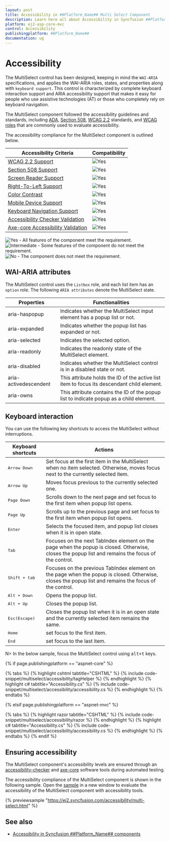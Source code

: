 ```yaml
---
layout: post
title: Accessibility in ##Platform_Name## Multi Select Component
description: Learn here all about Accessibility in Syncfusion ##Platform_Name## Multi Select component of Syncfusion Essential JS 2 and more.
platform: ej2-asp-core-mvc
control: Accessibility
publishingplatform: ##Platform_Name##
documentation: ug
---
```



# Accessibility

The MultiSelect control has been designed, keeping in mind the `WAI-ARIA` specifications, and applies the WAI-ARIA roles, states, and properties along with `keyboard support`. This control is characterized by complete keyboard interaction support and ARIA accessibility support that makes it easy for people who use assistive technologies (AT) or those who completely rely on keyboard navigation.

The MultiSelect component followed the accessibility guidelines and standards, including [ADA](https://www.ada.gov/), [Section 508](https://www.section508.gov/), [WCAG 2.2](https://www.w3.org/TR/WCAG22/) standards, and [WCAG roles](https://www.w3.org/TR/wai-aria/#roles) that are commonly used to evaluate accessibility.

The accessibility compliance for the MultiSelect component is outlined below.

| Accessibility Criteria | Compatibility |
| -- | -- |
| [WCAG 2.2 Support](../common/accessibility#accessibility-standards) | <img src="https://cdn.syncfusion.com/content/images/documentation/full.png" alt="Yes"> |
| [Section 508 Support](../common/accessibility#accessibility-standards) | <img src="https://cdn.syncfusion.com/content/images/documentation/full.png" alt="Yes"> |
| [Screen Reader Support](../common/accessibility#screen-reader-support) | <img src="https://cdn.syncfusion.com/content/images/documentation/full.png" alt="Yes"> |
| [Right-To-Left Support](../common/accessibility#right-to-left-support) | <img src="https://cdn.syncfusion.com/content/images/documentation/full.png" alt="Yes"> |
| [Color Contrast](../common/accessibility#color-contrast) | <img src="https://cdn.syncfusion.com/content/images/documentation/full.png" alt="Yes"> |
| [Mobile Device Support](../common/accessibility#mobile-device-support) | <img src="https://cdn.syncfusion.com/content/images/documentation/full.png" alt="Yes"> |
| [Keyboard Navigation Support](../common/accessibility#keyboard-navigation-support) | <img src="https://cdn.syncfusion.com/content/images/documentation/full.png" alt="Yes"> |
| [Accessibility Checker Validation](../common/accessibility#ensuring-accessibility) | <img src="https://cdn.syncfusion.com/content/images/documentation/full.png" alt="Yes"> |
| [Axe-core Accessibility Validation](../common/accessibility#ensuring-accessibility) | <img src="https://cdn.syncfusion.com/content/images/documentation/full.png" alt="Yes"> |

<style>
    .post .post-content img {
        display: inline-block;
        margin: 0.5em 0;
    }
</style>
<div><img src="https://cdn.syncfusion.com/content/images/documentation/full.png" alt="Yes"> - All features of the component meet the requirement.</div>

<div><img src="https://cdn.syncfusion.com/content/images/documentation/partial.png" alt="Intermediate"> - Some features of the component do not meet the requirement.</div>

<div><img src="https://cdn.syncfusion.com/content/images/documentation/not-supported.png" alt="No"> - The component does not meet the requirement.</div>

## WAI-ARIA attributes

The MultiSelect control uses the `Listbox` role, and each list item has an `option` role. The following `ARIA attributes` denote the MultiSelect state.

| **Properties** | **Functionalities** |
| --- | --- |
| aria-haspopup | Indicates whether the MultiSelect input element has a popup list or not. |
| aria-expanded | Indicates whether the popup list has expanded or not. |
| aria-selected | Indicates the selected option. |
| aria-readonly | Indicates the readonly state of the MultiSelect element. |
| aria-disabled | Indicates whether the MultiSelect control is in a disabled state or not. |
| aria-activedescendent | This attribute holds the ID of the active list item  to focus its descendant child element. |
| aria-owns | This attribute contains the ID of the popup list to indicate popup as a child element. |

## Keyboard interaction

You can use the following key shortcuts to access the MultiSelect without interruptions.

| **Keyboard shortcuts** | **Actions** |
| --- | --- |
| <kbd>Arrow Down</kbd> | Set focus at the first item in the MultiSelect when no item selected. Otherwise, moves focus next to the currently selected item. |
| <kbd>Arrow Up</kbd> | Moves focus previous to the currently selected one. |
| <kbd>Page Down</kbd> | Scrolls down to the next page and set focus to the first item when popup list opens. |
| <kbd>Page Up</kbd> | Scrolls up to the previous page and set focus to the first item when popup list opens. |
| <kbd>Enter</kbd> | Selects the focused item, and popup list closes when it is in open state. |
| <kbd>Tab</kbd> | Focuses on the next TabIndex element on the page when the popup is closed. Otherwise, closes the popup list and remains the focus of the control. |
| <kbd>Shift + tab </kbd> | Focuses on the previous TabIndex element on the page when the popup is closed. Otherwise, closes the popup list and remains the focus of the control. |
| <kbd>Alt + Down</kbd> | Opens the popup list. |
| <kbd>Alt + Up</kbd> | Closes the popup list. |
| <kbd>Esc(Escape)</kbd> | Closes the popup list when it is in an open state and the currently selected item remains the same. |
| <kbd>Home</kbd> | set focus to the first item. |
| <kbd>End</kbd> | set focus to the last item. |

N> In the below sample, focus the MultiSelect control using <kbd>alt+t</kbd> keys.

{% if page.publishingplatform == "aspnet-core" %}

{% tabs %}
{% highlight cshtml tabtitle="CSHTML" %}
{% include code-snippet/multiselect/accessibility/tagHelper %}
{% endhighlight %}
{% highlight c# tabtitle="Accessibility.cs" %}
{% include code-snippet/multiselect/accessibility/accessibility.cs %}
{% endhighlight %}
{% endtabs %}

{% elsif page.publishingplatform == "aspnet-mvc" %}

{% tabs %}
{% highlight razor tabtitle="CSHTML" %}
{% include code-snippet/multiselect/accessibility/razor %}
{% endhighlight %}
{% highlight c# tabtitle="Accessibility.cs" %}
{% include code-snippet/multiselect/accessibility/accessibility.cs %}
{% endhighlight %}
{% endtabs %}
{% endif %}

## Ensuring accessibility

The MultiSelect component's accessibility levels are ensured through an [accessibility-checker](https://www.npmjs.com/package/accessibility-checker) and [axe-core](https://www.npmjs.com/package/axe-core) software tools during automated testing.

The accessibility compliance of the MultiSelect component is shown in the following sample. Open the [sample](https://ej2.syncfusion.com/accessibility/multi-select.html) in a new window to evaluate the accessibility of the MultiSelect component with accessibility tools.

{% previewsample "https://ej2.syncfusion.com/accessibility/multi-select.html" %}

## See also

* [Accessibility in Syncfusion ##Platform_Name## components](../common/accessibility)
